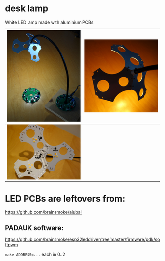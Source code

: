 # desk lamp

White LED lamp made with aluminium PCBs

| <img src="img/lamp0.jpg" width="512">   | <img src="img/lamp1.jpg" width="512"> |
|-|-|
| <img src="img/lamp2.jpg" width="512"> | |

# LED PCBs are leftovers from:

https://github.com/brainsmoke/aluball

## PADAUK software:

https://github.com/brainsmoke/esp32leddriver/tree/master/firmware/pdk/softpwm

`make ADDRESS=...` each in 0..2

